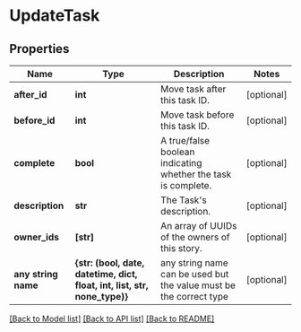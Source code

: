 # UpdateTask

## Properties
Name | Type | Description | Notes
------------ | ------------- | ------------- | -------------
**after_id** | **int** | Move task after this task ID. | [optional] 
**before_id** | **int** | Move task before this task ID. | [optional] 
**complete** | **bool** | A true/false boolean indicating whether the task is complete. | [optional] 
**description** | **str** | The Task&#39;s description. | [optional] 
**owner_ids** | **[str]** | An array of UUIDs of the owners of this story. | [optional] 
**any string name** | **{str: (bool, date, datetime, dict, float, int, list, str, none_type)}** | any string name can be used but the value must be the correct type | [optional]

[[Back to Model list]](../README.md#documentation-for-models) [[Back to API list]](../README.md#documentation-for-api-endpoints) [[Back to README]](../README.md)


